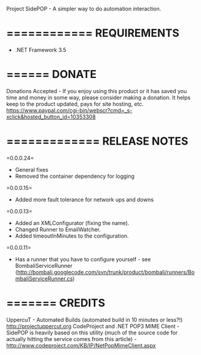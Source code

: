 Project SidePOP - A simpler way to do automation interaction.

============
REQUIREMENTS
============
* .NET Framework 3.5 

======
DONATE
======
Donations Accepted - If you enjoy using this product or it has saved you time and money in some way, please consider making a donation. It helps keep to the product updated, pays for site hosting, etc. https://www.paypal.com/cgi-bin/webscr?cmd=_s-xclick&hosted_button_id=10353308

=============
RELEASE NOTES
=============
=0.0.0.24=
* General fixes
* Removed the container dependency for logging

=0.0.0.15=
* Added more fault tolerance for network ups and downs

=0.0.0.13=
* Added an XMLConfigurator (fixing the name). 
* Changed Runner to EmailWatcher. 
* Added timeoutInMinutes to the configuration.

=0.0.0.11=
* Has a runner that you have to configure yourself - see BombaliServiceRunner (http://bombali.googlecode.com/svn/trunk/product/bombali/runners/BombaliServiceRunner.cs)

=======
CREDITS
=======
UppercuT - Automated Builds (automated build in 10 minutes or less?!) http://projectuppercut.org
CodeProject and .NET POP3 MIME Client - SidePOP is heavily based on this utility (much of the source code for actually hitting the service comes from this article) - http://www.codeproject.com/KB/IP/NetPopMimeClient.aspx